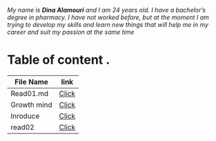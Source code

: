 *My name is **Dina Alamouri** and I am 24 years old. I have a bachelor’s degree in pharmacy. I have not worked before, but at the moment I am trying to develop my skills and learn new things that will help me in my career and suit my passion at the same time*
 
# Table of content .

File Name| link   
---------|-------
Read01.md| [Click](https://replit.com/@DinaAlamouri/reading-notes#Read01.md) 
Growth mind|[Click](https://replit.com/@DinaAlamouri/reading-notes#Growth%20mind)
Inroduce | [Click](https://replit.com/@DinaAlamouri/reading-notes#introduce)
read02 |[Click](read02.md)